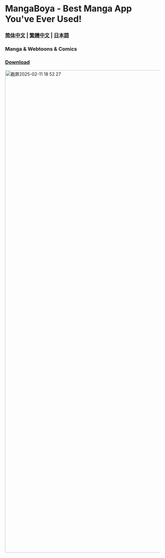 # MangaBoya - Best Manga App You've Ever Used!
### [简体中文](https://mangaboya.github.io/zh) | [繁體中文](https://mangaboya.github.io/zh-TW) | [日本語](https://mangaboya.github.io/ja)
 
### Manga & Webtoons & Comics

### [Download](https://github.com/MangaBoya/mangaboya.github.io/releases)

<img width="1565" alt="截屏2025-02-11 18 52 27" src="https://github.com/user-attachments/assets/dc1efbdd-06fb-44ec-82a5-cf82219e382e" />
